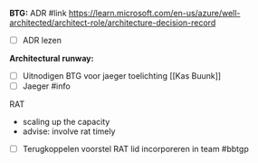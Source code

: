 
**BTG:**
ADR #link https://learn.microsoft.com/en-us/azure/well-architected/architect-role/architecture-decision-record

- [ ] ADR lezen 

**Architectural runway:**

- [ ] Uitnodigen BTG voor jaeger toelichting [[Kas Buunk]]
- [ ] Jaeger #info 

RAT
 - scaling up the capacity
 - advise: involve rat timely
 
- [ ]  Terugkoppelen voorstel RAT lid incorporeren in team #bbtgp
